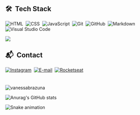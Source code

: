 ## 🛠 &nbsp;Tech Stack

![HTML](https://img.shields.io/badge/-HTML-05122A?style=flat&logo=HTML5)&nbsp;
![CSS](https://img.shields.io/badge/-CSS-05122A?style=flat&logo=CSS3&logoColor=1572B6)&nbsp;
![JavaScript](https://img.shields.io/badge/-JavaScript-05122A?style=flat&logo=javascript)&nbsp;
![Git](https://img.shields.io/badge/-Git-05122A?style=flat&logo=git)&nbsp;
![GitHub](https://img.shields.io/badge/-GitHub-05122A?style=flat&logo=github)&nbsp;
![Markdown](https://img.shields.io/badge/-Markdown-05122A?style=flat&logo=markdown)&nbsp;
![Visual Studio Code](https://img.shields.io/badge/-Visual%20Studio%20Code-05122A?style=flat&logo=visual-studio-code&logoColor=007ACC)&nbsp;
<!-- ![Node.js](https://img.shields.io/badge/-Node.js-05122A?style=flat&logo=node.js)&nbsp; -->
<!-- ![React](https://img.shields.io/badge/-React-05122A?style=flat&logo=react)&nbsp; -->


<p align="left" style="background:E4405F">
<a href="https://www.instagram.com/vvanessabrazuna/" target="_blank">
  <img align="center" src="https://img.shields.io/badge/-Instagram-E4405F.svg?style=flat&logo=instagram&logoColor=white" at="instagram"/>
</a>  
  








## 📬 &nbsp;Contact
[![Instagram](https://img.shields.io/badge/-Instagram-E4405F.svg?style=flat&logo=instagram&logoColor=white)](https://www.instagram.com/vvanessabrazuna/)&nbsp;
[![E-mail](https://img.shields.io/badge/-E--mail-D14836.svg?style=flat&logo=GMail&logoColor=white)](mailto:brazuna.nessa@gmail.com)&nbsp;
[![Rocketseat](https://img.shields.io/badge/Rocketseat-7159c1?style=flat&logo=data:image/png;base64,iVBORw0KGgoAAAANSUhEUgAAAAwAAAAOCAYAAAAbvf3sAAAACXBIWXMAAA7DAAAOwwHHb6hkAAAAGXRFWHRTb2Z0d2FyZQB3d3cuaW5rc2NhcGUub3Jnm+48GgAAAN1JREFUKJGN0E8rhGEUBfDzjoksRin5Exs7Kba2lFIWvontLHwHZafkA1gpWx/ARlnY2FDKYkrZoJDGz+advI3emTl1F/c55557n5OMABzgBefDhIvYQ7es3UHiBXT84RPHjZJsYKYibiY5SzJf8ZhIchWMYRXPaGMch/7jtOe2iZ8K8dTXwy0mq/fu4K4kP/CAizKZN6z0f3AOl9jHUuV9Ght1qdzgG0eYqkuvl9Jykm6SrySdJGuD8m7hFY9YrxVWNmwnaZXu98MGghNcY3aoOEmzvH2rKIr3UQZ+Ab689amFPvUoAAAAAElFTkSuQmCC&logoColor=white)](https://app.rocketseat.com.br/me/vanessa-brazuna-de-souza-06153)


#
<p align="left"> <img src="https://komarev.com/ghpvc/?username=vanessabrazuna" alt="vanessabrazuna" /> </p>

![Anurag's GitHub stats](https://github-readme-stats.vercel.app/api?username=vanessabrazuna&show_icons=true&theme=bear)

![Snake animation](https://github.com/vanessabrazuna/vanessabrazuna/blob/output/github-contribution-grid-snake.svg)

  




